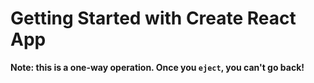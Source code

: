 # Getting Started with Create React App



**Note: this is a one-way operation. Once you `eject`, you can't go back!**

